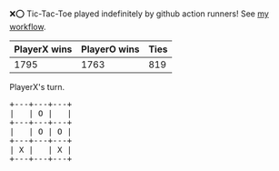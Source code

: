 :x::o: Tic-Tac-Toe played indefinitely by github action runners! See [my workflow](.github/workflows/play.yaml).

|PlayerX wins|PlayerO wins|Ties|
|-|-|-|
|1795|1763|819|

PlayerX's turn.

<pre>
+---+---+---+
|   | O |   |
+---+---+---+
|   | O | O |
+---+---+---+
| X |   | X |
+---+---+---+
</pre>